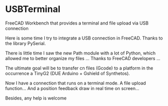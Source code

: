 # USBTerminal
FreeCAD Workbench that provides a terminal and file upload via USB connection


Here is some time I try to integrate a USB connection in FreeCAD.
Thanks to the library PySerial.

There is little time I saw the new Path module with a lot of Python, which allowed me to better organize my files ...
Thanks to FreeCAD developers ...

The ultimate goal will be to transfer cn files (Gcode) to a platform in the occurrence a TinyG2 (DUE Arduino + Gshield of Synthetos).

Now I have a connection that runs on a terminal mode.
A file upload function...
And a position feedback draw in real time on screen...

Besides, any help is welcome
